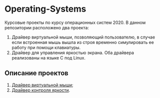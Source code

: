 # Operating-Systems

Курсовые проекты по курсу операционных систем 2020. В данном репозитории расположено два проекта: 
1. Драйвер виртуальной мыши, позволяющий пользователю, в случае если встроенная мышь вышла из строя временно симулировать ее работу при помощи клавиатуры. 
2. Драйвер для управления яркостью экрана.
Оба драйвера реализованы на языке C под Linux. 

## Описание проектов
1. [Драйвер виртуальной мыши]();
2. [Драйвер контроля яркости]().
